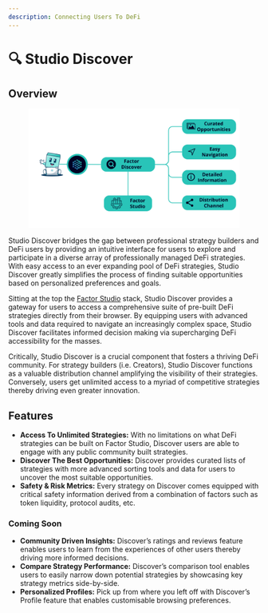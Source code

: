 ```yaml
---
description: Connecting Users To DeFi
---
```


# 🔍 Studio Discover

## Overview

<figure><img src="../../.gitbook/assets/Factor Discover.png" alt=""><figcaption></figcaption></figure>

Studio Discover bridges the gap between professional strategy builders and DeFi users by providing an intuitive interface for users to explore and participate in a diverse array of professionally managed DeFi strategies. With easy access to an ever expanding pool of DeFi strategies, Studio Discover greatly simplifies the process of finding suitable opportunities based on personalized preferences and goals.

Sitting at the top the [Factor Studio](../factor-studio.md) stack, Studio Discover provides a gateway for users to access a comprehensive suite of pre-built DeFi strategies directly from their browser. By equipping users with advanced tools and data required to navigate an increasingly complex space, Studio Discover facilitates informed decision making via supercharging DeFi accessibility for the masses.

Critically, Studio Discover is a crucial component that fosters a thriving DeFi community. For strategy builders (i.e. Creators), Studio Discover functions as a valuable distribution channel amplifying the visibility of their strategies. Conversely, users get unlimited access to a myriad of competitive strategies thereby driving even greater innovation.

## Features

* **Access To Unlimited Strategies:** With no limitations on what DeFi strategies can be built on Factor Studio, Discover users are able to engage with any public community built strategies.
* **Discover The Best Opportunities:** Discover provides curated lists of strategies with more advanced sorting tools and data for users to uncover the most suitable opportunities.
* **Safety & Risk Metrics:** Every strategy on Discover comes equipped with critical safety information derived from a combination of factors such as token liquidity, protocol audits, etc.

### **Coming Soon**

* **Community Driven Insights:** Discover’s ratings and reviews feature enables users to learn from the experiences of other users thereby driving more informed decisions.
* **Compare Strategy Performance:** Discover’s comparison tool enables users to easily narrow down potential strategies by showcasing key strategy metrics side-by-side.
* **Personalized Profiles:** Pick up from where you left off with Discover’s Profile feature that enables customisable browsing preferences.
